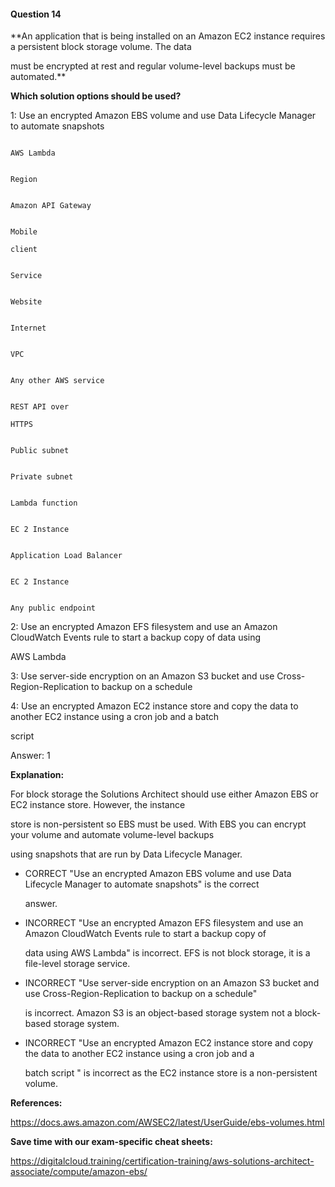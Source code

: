 #### Question  14


**An application that is being installed on an Amazon EC2 instance requires a persistent block storage volume. The data

must be encrypted at rest and regular volume-level backups must be automated.**


**Which solution options should be used?**


1: Use an encrypted Amazon EBS volume and use Data Lifecycle Manager to automate snapshots


```

AWS Lambda

```


```

Region

```


```

Amazon API Gateway

```


```

Mobile

client

```


```

Service

```


```

Website

```


```

Internet

```


```

VPC

```


```

Any other AWS service

```


```

REST API over

HTTPS

```


```

Public subnet

```


```

Private subnet

```


```

Lambda function

```


```

EC 2 Instance

```


```

Application Load Balancer

```


```

EC 2 Instance

```


```

Any public endpoint

```


2: Use an encrypted Amazon EFS filesystem and use an Amazon CloudWatch Events rule to start a backup copy of data using

AWS Lambda


3: Use server-side encryption on an Amazon S3 bucket and use Cross-Region-Replication to backup on a schedule


4: Use an encrypted Amazon EC2 instance store and copy the data to another EC2 instance using a cron job and a batch

script


Answer: 1


**Explanation:**


For block storage the Solutions Architect should use either Amazon EBS or EC2 instance store. However, the instance

store is non-persistent so EBS must be used. With EBS you can encrypt your volume and automate volume-level backups

using snapshots that are run by Data Lifecycle Manager.


- CORRECT "Use an encrypted Amazon EBS volume and use Data Lifecycle Manager to automate snapshots" is the correct

  answer.


- INCORRECT "Use an encrypted Amazon EFS filesystem and use an Amazon CloudWatch Events rule to start a backup copy of

  data using AWS Lambda" is incorrect. EFS is not block storage, it is a file-level storage service.


- INCORRECT "Use server-side encryption on an Amazon S3 bucket and use Cross-Region-Replication to backup on a schedule"

  is incorrect. Amazon S3 is an object-based storage system not a block-based storage system.


- INCORRECT "Use an encrypted Amazon EC2 instance store and copy the data to another EC2 instance using a cron job and a

  batch script " is incorrect as the EC2 instance store is a non-persistent volume.


**References:**


https://docs.aws.amazon.com/AWSEC2/latest/UserGuide/ebs-volumes.html


**Save time with our exam-specific cheat sheets:**


https://digitalcloud.training/certification-training/aws-solutions-architect-associate/compute/amazon-ebs/

